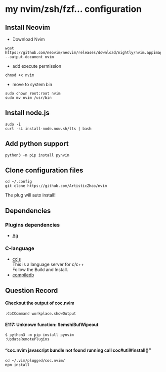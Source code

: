 # my nvim/zsh/fzf... configuration

## Install Neovim
- Download Nvim
```
wget https://github.com/neovim/neovim/releases/download/nightly/nvim.appimage --output-document nvim
```
- add execute permission
```
chmod +x nvim
```
- move to system bin
```
sudo chown root:root nvim
sudo mv nvim /usr/bin
```

## Install node.js
```
sudo -i
curl -sL install-node.now.sh/lts | bash
```

## Add python support
```
python3 -m pip install pynvim
```

## Clone configuration files
```
cd ~/.config
git clone https://github.com/ArtisticZhao/nvim
```

The plug will auto install!

## Dependencies

### Plugins dependencies
- [Ag](https://github.com/ggreer/the_silver_searcher)

### C-language  

- [ccls](https://github.com/MaskRay/ccls/wiki)  
This is a language server for c/c++  
Follow the Build and Install.
- [compiledb](https://github.com/nickdiego/compiledb)

## Question Record
#### Checkout the output of coc.nvim
```
:CoCCommand workplace.showOutput
```

#### E117: Unknown function: SemshiBufWipeout
```
$ python3 -m pip install pynvim
:UpdateRemotePlugins
```
#### “coc.nvim javascript bundle not found running call coc#util#install()”
```
cd ~/.vim/plugged/coc.nvim/
npm install
```
